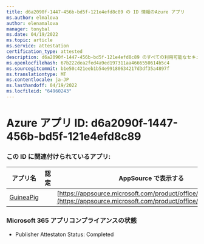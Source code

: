 ```yaml
---
title: d6a2090f-1447-456b-bd5f-121e4efd8c89 の ID 情報のAzure アプリ
ms.author: elmalova
author: elenamalova
manager: tonybal
ms.date: 04/19/2022
ms.topic: article
ms.service: attestation
certification_type: attested
description: d6a2090f-1447-456b-bd5f-121e4efd8c89 のすべての利用可能なセキュリティとコンプライアンス情報。
ms.openlocfilehash: 67b222dea2fed4a9ed197311aa4666550614b5c4
ms.sourcegitcommit: b1e50c421eeb1b54e99180634217d3df35a4897f
ms.translationtype: MT
ms.contentlocale: ja-JP
ms.lasthandoff: 04/19/2022
ms.locfileid: "64960243"
---
```

# <a name="azure-app-id-d6a2090f-1447-456b-bd5f-121e4efd8c89"></a>Azure アプリ ID: d6a2090f-1447-456b-bd5f-121e4efd8c89


### <a name="apps-associated-with-this-id"></a>この ID に関連付けられているアプリ:
| **アプリ名** | **認定** | **AppSource で表示する** |
|--------------|---------------|-----------------------|
| [GuineaPig](../forward/WA200003486.md) |  | [https://appsource.microsoft.com/product/office/WA200003486](https://appsource.microsoft.com/product/office/WA200003486) |

### <a name="microsoft-365-app-compliance-status"></a>Microsoft 365 アプリコンプライアンスの状態
- Publisher Attestaton Status: Completed
